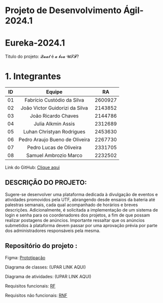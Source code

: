 
# Projeto de Desenvolvimento Ágil-2024.1

# Eureka-2024.1

Titulo do projeto: 𝓠𝓾𝓪𝓵 é 𝓪 𝓫𝓸𝓪 𝓤𝓣𝓕?

# 1. Integrantes


| ID   |                                 Equipe                                    |   RA       | 
| :--: | :-----------------------------------------------------------------------: | :--------: |
|   01 |              Fabrício Custódio da Silva                                   |   2600927  |    
|   02 |             João Victor Guidorizi da Silva                                |   2143852  |   
|   03 |              João Ricardo Chaves                                          |   2144786  |   
|   04 |              Julia Alkmin Assis                                           |   2312689  |    
|   05 |              Luhan Christyan Rodrigues                                    |   2453630  |    
|   06 |              Pedro Araujo Bueno de Oliveira                               |   2267730  |
|   07 |              Pedro Lucas de Oliveira                                      |   2331705  |   
|   08 |              Samuel Ambrozio Marco                                        |   2232502  |


Link do GitHub: [Clique aqui]( https://github.com/guidorizi/Eureka-2024.1)



DESCRIÇÃO DO PROJETO: 
-
Sugere-se desenvolver uma plataforma dedicada à divulgação de eventos e atividades promovidos pela UTF, abrangendo desde ensaios da bateria até palestras semanais, cada qual acompanhado de horários e breves descrições. Adicionalmente, é solicitada a implementação de um sistema de login e senha para os coordenadores dos projetos, a fim de que possam realizar postagens de anúncios. Importante ressaltar que os anúncios submetidos à plataforma devem passar por uma aprovação prévia por parte dos administradores responsáveis pela mesma.


Repositório do projeto : 
- 
Figma: [Prototipação](https://www.figma.com/proto/zGCnjaDGbOTXGFWLgOzjSo/Prototipação?node-id=20-75&t=kZCzAWrUmGKxjMPG-0&scaling=scale-down&content-scaling=fixed&page-id=0%3A1&starting-point-node-id=1%3A2)

Diagrama de classes: (UPAR LINK AQUI)

Diagrama de atividades: (UPAR LINK AQUI)

Requisitos funcionais:  [RF](https://github.com/guidorizi/Eureka-2024.1/blob/main/Requisitos%20de%20usu%C3%A1rio/RF.md)
                 
Requisitos não funcionais: [RNF](https://github.com/guidorizi/Eureka-2024.1/blob/main/Requisitos%20de%20usu%C3%A1rio/RNF.md)

